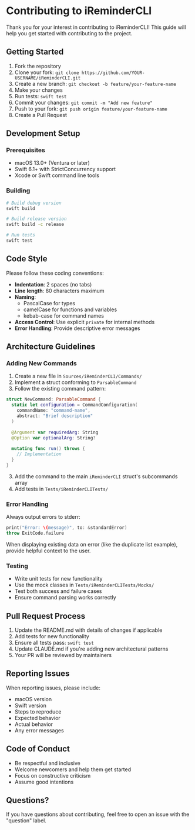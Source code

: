 # Contributing to iReminderCLI

Thank you for your interest in contributing to iReminderCLI! This guide will help you get started with contributing to the project.

## Getting Started

1. Fork the repository
2. Clone your fork: `git clone https://github.com/YOUR-USERNAME/iReminderCLI.git`
3. Create a new branch: `git checkout -b feature/your-feature-name`
4. Make your changes
5. Run tests: `swift test`
6. Commit your changes: `git commit -m "Add new feature"`
7. Push to your fork: `git push origin feature/your-feature-name`
8. Create a Pull Request

## Development Setup

### Prerequisites

- macOS 13.0+ (Ventura or later)
- Swift 6.1+ with StrictConcurrency support
- Xcode or Swift command line tools

### Building

```bash
# Build debug version
swift build

# Build release version
swift build -c release

# Run tests
swift test
```

## Code Style

Please follow these coding conventions:

- **Indentation**: 2 spaces (no tabs)
- **Line length**: 80 characters maximum
- **Naming**: 
  - PascalCase for types
  - camelCase for functions and variables
  - kebab-case for command names
- **Access Control**: Use explicit `private` for internal methods
- **Error Handling**: Provide descriptive error messages

## Architecture Guidelines

### Adding New Commands

1. Create a new file in `Sources/iReminderCLI/Commands/`
2. Implement a struct conforming to `ParsableCommand`
3. Follow the existing command pattern:

```swift
struct NewCommand: ParsableCommand {
  static let configuration = CommandConfiguration(
    commandName: "command-name",
    abstract: "Brief description"
  )
  
  @Argument var requiredArg: String
  @Option var optionalArg: String?
  
  mutating func run() throws {
    // Implementation
  }
}
```

3. Add the command to the main `iReminderCLI` struct's subcommands array
4. Add tests in `Tests/iReminderCLITests/`

### Error Handling

Always output errors to stderr:

```swift
print("Error: \(message)", to: &standardError)
throw ExitCode.failure
```

When displaying existing data on error (like the duplicate list example), provide helpful context to the user.

### Testing

- Write unit tests for new functionality
- Use the mock classes in `Tests/iReminderCLITests/Mocks/`
- Test both success and failure cases
- Ensure command parsing works correctly

## Pull Request Process

1. Update the README.md with details of changes if applicable
2. Add tests for new functionality
3. Ensure all tests pass: `swift test`
4. Update CLAUDE.md if you're adding new architectural patterns
5. Your PR will be reviewed by maintainers

## Reporting Issues

When reporting issues, please include:

- macOS version
- Swift version
- Steps to reproduce
- Expected behavior
- Actual behavior
- Any error messages

## Code of Conduct

- Be respectful and inclusive
- Welcome newcomers and help them get started
- Focus on constructive criticism
- Assume good intentions

## Questions?

If you have questions about contributing, feel free to open an issue with the "question" label.